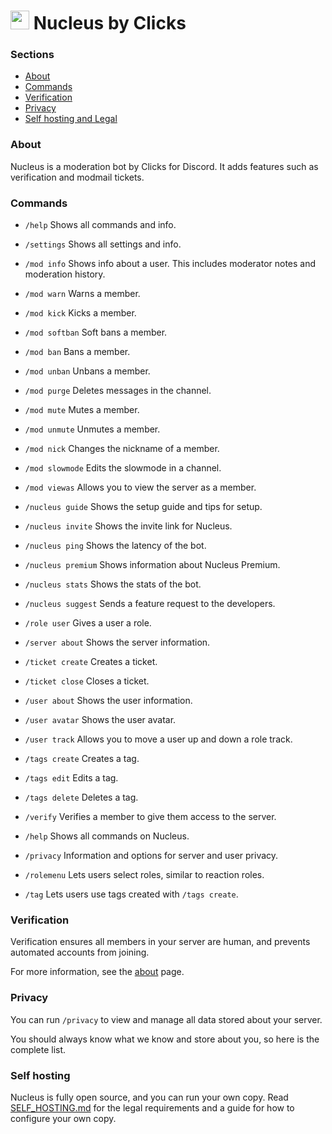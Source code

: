 # <img height="30px" src="https://assets.clicks.codes/web/logos/nucleus.svg" /> Nucleus by Clicks

### Sections

-   [About](#about)
-   [Commands](#commands)
-   [Verification](#verification)
-   [Privacy](#privacy)
-   [Self hosting and Legal](#self-hosting)

### About

Nucleus is a moderation bot by Clicks for Discord. It adds features such as verification and modmail tickets.

### Commands

-   `/help` Shows all commands and info.
-   `/settings` Shows all settings and info.

-   `/mod info` Shows info about a user. This includes moderator notes and moderation history.
-   `/mod warn` Warns a member.
-   `/mod kick` Kicks a member.
-   `/mod softban` Soft bans a member.
-   `/mod ban` Bans a member.
-   `/mod unban` Unbans a member.
-   `/mod purge` Deletes messages in the channel.
-   `/mod mute` Mutes a member.
-   `/mod unmute` Unmutes a member.
-   `/mod nick` Changes the nickname of a member.
-   `/mod slowmode` Edits the slowmode in a channel.
-   `/mod viewas` Allows you to view the server as a member.

-   `/nucleus guide` Shows the setup guide and tips for setup.
-   `/nucleus invite` Shows the invite link for Nucleus.
-   `/nucleus ping` Shows the latency of the bot.
-   `/nucleus premium` Shows information about Nucleus Premium.
-   `/nucleus stats` Shows the stats of the bot.
-   `/nucleus suggest` Sends a feature request to the developers.

-   `/role user` Gives a user a role.

-   `/server about` Shows the server information.

-   `/ticket create` Creates a ticket.
-   `/ticket close` Closes a ticket.

-   `/user about` Shows the user information.
-   `/user avatar` Shows the user avatar.
-   `/user track` Allows you to move a user up and down a role track.

-   `/tags create` Creates a tag.
-   `/tags edit` Edits a tag.
-   `/tags delete` Deletes a tag.

-   `/verify` Verifies a member to give them access to the server.
-   `/help` Shows all commands on Nucleus.
-   `/privacy` Information and options for server and user privacy.
-   `/rolemenu` Lets users select roles, similar to reaction roles.
-   `/tag` Lets users use tags created with `/tags create`.

### Verification

Verification ensures all members in your server are human, and prevents automated accounts from joining.

For more information, see the [about](https://clicks.codes/nucleus/verify/about) page.

### Privacy

You can run `/privacy` to view and manage all data stored about your server.

You should always know what we know and store about you, so here is the complete list.

### Self hosting

Nucleus is fully open source, and you can run your own copy. Read [SELF_HOSTING.md](https://github.com/ClicksMinutePer/Nucleus/blob/development/SELF_HOSTING.md) for the legal requirements and a guide for how to configure your own copy.
